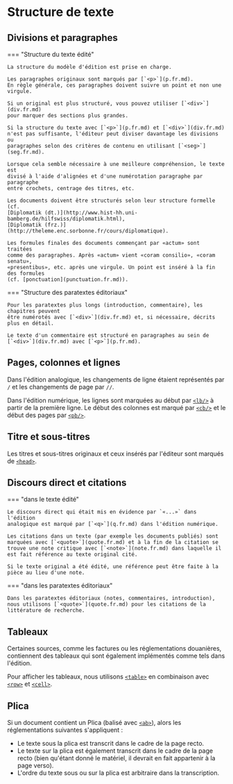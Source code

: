 # Structure de texte

## Divisions et paragraphes

=== "Structure du texte édité"

    La structure du modèle d'édition est prise en charge.
    
    Les paragraphes originaux sont marqués par [`<p>`](p.fr.md).
    En règle générale, ces paragraphes doivent suivre un point et non une virgule.
    
    Si un original est plus structuré, vous pouvez utiliser [`<div>`](div.fr.md)
    pour marquer des sections plus grandes.
    
    Si la structure du texte avec [`<p>`](p.fr.md) et [`<div>`](div.fr.md)
    n'est pas suffisante, l'éditeur peut diviser davantage les divisions ou
    paragraphes selon des critères de contenu en utilisant [`<seg>`](seg.fr.md).
    
    Lorsque cela semble nécessaire à une meilleure compréhension, le texte est
    divisé à l'aide d'alignées et d'une numérotation paragraphe par paragraphe
    entre crochets, centrage des titres, etc.
    
    Les documents doivent être structurés selon leur structure formelle (cf.
    [Diplomatik (dt.)](http://www.hist-hh.uni-bamberg.de/hilfswiss/diplomatik.html), 
    [Diplomatik (frz.)](http://theleme.enc.sorbonne.fr/cours/diplomatique).

    Les formules finales des documents commençant par «actum» sont traitées
    comme des paragraphes. Après «actum» vient «coram consilio», «coram senatu»,
    «presentibus», etc. après une virgule. Un point est inséré à la fin des formules
    (cf. [ponctuation](punctuation.fr.md)).

=== "Structure des paratextes éditoriaux"

    Pour les paratextes plus longs (introduction, commentaire), les chapitres peuvent
    être numérotés avec [`<div>`](div.fr.md) et, si nécessaire, décrits plus en détail. 
    
    Le texte d'un commentaire est structuré en paragraphes au sein de
    [`<div>`](div.fr.md) avec [`<p>`](p.fr.md).

## Pages, colonnes et lignes

Dans l'édition analogique, les changements de ligne étaient représentés par `/` 
et les changements de page par `//`.

Dans l'édition numérique, les lignes sont marquées au début par
[`<lb/>`](lb.fr.md) à partir de la première ligne. Le début des
colonnes est marqué par [`<cb/>`](cb.fr.md) et le début des pages
par [`<pb/>`](pb.fr.md).

## Titre et sous-titres

Les titres et sous-titres originaux et ceux insérés par l'éditeur
sont marqués de [`<head>`](head.fr.md).

## Discours direct et citations

=== "dans le texte édité"

    Le discours direct qui était mis en évidence par `«...»` dans l'édition
    analogique est marqué par [`<q>`](q.fr.md) dans l'édition numérique.
    
    Les citations dans un texte (par exemple les documents publiés) sont
    marquées avec [`<quote>`](quote.fr.md) et à la fin de la citation se
    trouve une note critique avec [`<note>`](note.fr.md) dans laquelle il
    est fait référence au texte original cité.

    Si le texte original a été édité, une référence peut être faite à la
    pièce au lieu d'une note.

=== "dans les paratextes éditoriaux"

    Dans les paratextes éditoriaux (notes, commentaires, introduction),
    nous utilisons [`<quote>`](quote.fr.md) pour les citations de la
    littérature de recherche.

## Tableaux

Certaines sources, comme les factures ou les réglementations douanières,
contiennent des tableaux qui sont également implémentés comme tels dans l'édition. 

Pour afficher les tableaux, nous utilisons [`<table>`](table.fr.md)
en combinaison avec [`<row>`](row.fr.md) et [`<cell>`](cell.fr.md).

## Plica

Si un document contient un Plica (balisé avec [`<ab>`](ab.fr.md)), 
alors les réglementations suivantes s'appliquent :

- Le texte sous la plica est transcrit dans le cadre de la page recto.
- Le texte sur la plica est également transcrit dans le cadre de la page recto
  (bien qu'étant donné le matériel, il devrait en fait appartenir à la page verso).
- L'ordre du texte sous ou sur la plica est arbitraire dans la transcription.